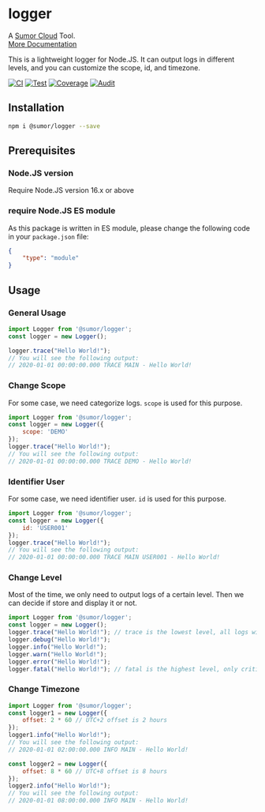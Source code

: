 # logger

A [Sumor Cloud](https://sumor.cloud) Tool.  
[More Documentation](https://sumor.cloud)

This is a lightweight logger for Node.JS.
It can output logs in different levels, and you can customize the scope, id, and timezone.

[![CI](https://github.com/sumor-cloud/logger/actions/workflows/ci.yml/badge.svg)](https://github.com/sumor-cloud/logger/actions/workflows/ci.yml)
[![Test](https://github.com/sumor-cloud/logger/actions/workflows/ut.yml/badge.svg)](https://github.com/sumor-cloud/logger/actions/workflows/ut.yml)
[![Coverage](https://github.com/sumor-cloud/logger/actions/workflows/coverage.yml/badge.svg)](https://github.com/sumor-cloud/logger/actions/workflows/coverage.yml)
[![Audit](https://github.com/sumor-cloud/logger/actions/workflows/audit.yml/badge.svg)](https://github.com/sumor-cloud/logger/actions/workflows/audit.yml)

## Installation
```bash
npm i @sumor/logger --save
```

## Prerequisites

### Node.JS version
Require Node.JS version 16.x or above

### require Node.JS ES module
As this package is written in ES module,
please change the following code in your ```package.json``` file:
```json
{
    "type": "module"
}
```

## Usage

### General Usage

```js
import Logger from '@sumor/logger';
const logger = new Logger();

logger.trace("Hello World!");
// You will see the following output:
// 2020-01-01 00:00:00.000 TRACE MAIN - Hello World!
```

### Change Scope
For some case, we need categorize logs. `scope` is used for this purpose.
```js
import Logger from '@sumor/logger';
const logger = new Logger({
    scope: 'DEMO'
});
logger.trace("Hello World!");
// You will see the following output:
// 2020-01-01 00:00:00.000 TRACE DEMO - Hello World!
```

### Identifier User
For some case, we need identifier user. `id` is used for this purpose.
```js
import Logger from '@sumor/logger';
const logger = new Logger({
    id: 'USER001'
});
logger.trace("Hello World!");
// You will see the following output:
// 2020-01-01 00:00:00.000 TRACE MAIN USER001 - Hello World!
```

### Change Level
Most of the time, we only need to output logs of a certain level. Then we can decide if store and display it or not.
```js
import Logger from '@sumor/logger';
const logger = new Logger();
logger.trace("Hello World!"); // trace is the lowest level, all logs will be output
logger.debug("Hello World!");
logger.info("Hello World!");
logger.warn("Hello World!");
logger.error("Hello World!");
logger.fatal("Hello World!"); // fatal is the highest level, only critical error will be output
```

### Change Timezone
```js
import Logger from '@sumor/logger';
const logger1 = new Logger({
    offset: 2 * 60 // UTC+2 offset is 2 hours
});
logger1.info("Hello World!");
// You will see the following output:
// 2020-01-01 02:00:00.000 INFO MAIN - Hello World!

const logger2 = new Logger({
    offset: 8 * 60 // UTC+8 offset is 8 hours
});
logger2.info("Hello World!");
// You will see the following output:
// 2020-01-01 08:00:00.000 INFO MAIN - Hello World!

```